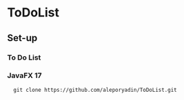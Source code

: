 # ToDoList


## Set-up

### To Do List
### JavaFX 17
```
  git clone https://github.com/aleporyadin/ToDoList.git
```
